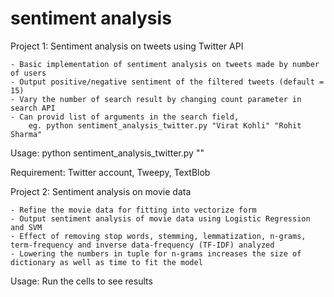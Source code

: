 # sentiment analysis

Project 1: Sentiment analysis on tweets using Twitter API
	
	- Basic implementation of sentiment analysis on tweets made by number of users 
	- Output positive/negative sentiment of the filtered tweets (default = 15)
	- Vary the number of search result by changing count parameter in search API 
	- Can provid list of arguments in the search field, 
		eg. python sentiment_analysis_twitter.py "Virat Kohli" "Rohit Sharma"
	
Usage: python sentiment_analysis_twitter.py "<name>"
		   
Requirement: Twitter account, Tweepy, TextBlob


Project 2: Sentiment analysis on movie data

	- Refine the movie data for fitting into vectorize form
	- Output sentiment analysis of movie data using Logistic Regression and SVM
	- Effect of removing stop words, stemming, lemmatization, n-grams, term-frequency and inverse data-frequency (TF-IDF) analyzed 
	- Lowering the numbers in tuple for n-grams increases the size of dictionary as well as time to fit the model

Usage: Run the cells to see results
